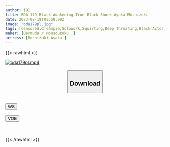 ```yaml
---
author: j91
title: BDA-179 Black Awakening True Black Shock Ayaka Mochizuki
date: 2023-08-19T00:50:00Z
image: "bda179pl.jpg"
tags: [Censored,Creampie,Solowork,Squirting,Deep Throating,Black Actor,Huge Cock	 ]
maker: [Bermuda / Mousouzoku  ]
actress: [Mochizuki Ayaka ]
---
```



{{< rawhtml >}}

<div class="video" data-videoid="2z21dzbeknab">
    <a href="javascript:;">
        <img src="https://my.j91.asia/posts/bda179pl/bda179pl.jpg" width="WIDTH" height="HEIGHT" alt="bda179pl.mp4" loading="lazy">
    </a>
</div>

<script type="text/javascript" src="https://j91.asia/asset/on-demand-ws.js"></script>

<br>
  <link rel="stylesheet" href="https://j91.asia/asset/bs5.css">
  
  <center>
  <button class="btn btn-primary" type="button" data-bs-toggle="collapse" data-bs-target=".multi-collapse" aria-expanded="false" aria-controls="multiCollapseExample1 multiCollapseExample2"><h2>Download</h2></button></center>
</p>
<div class="row">
  <div class="col">
    <div class="collapse multi-collapse" id="multiCollapseExample1">
      <div class="card card-body">
	      	      <br>
<div class="buttons">  
<a href="https://wolfstream.tv/2z21dzbeknab"><button class="btn-hover color-3"><i class="fa fa-download"></i> WS</button></a></div>
    </div>
  </div>
</div>
  <div class="col">
    <div class="collapse multi-collapse" id="multiCollapseExample2">
      <div class="card card-body">
	      <br>
<div class="buttons">
    <a href="https://voe.sx/lplsqeovtkmk"><button class="btn-hover color-9"><i class="fa fa-download"></i> VOE</button></a></div>
<br><br>
      </div>
    </div>
  </div>
</div>

{{< /rawhtml >}}
